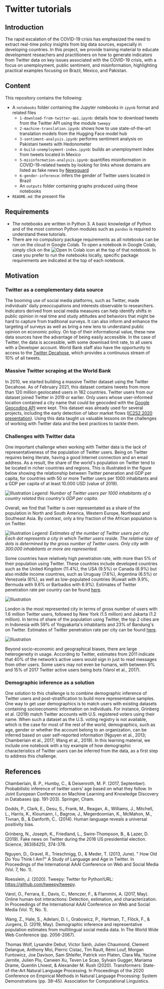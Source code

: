 # Twitter tutorials

## Introduction
The rapid escalation of the COVID-19 crisis has emphasized the need to extract real-time policy insights from big data sources, especially in developing countries. In this project, we provide training material to educate development reseachers and practitioners on how to generate indicators from Twitter data on key issues associated with the COVID-19 crisis, with a focus on unemployment, public sentiment, and misinformation, highlighting practical examples focusing on Brazil, Mexico, and Pakistan.

## Content
This repository contains the following:
- A `notebooks` folder containing the Jupyter notebooks in `ipynb` format and related files
  - `1-download-from-twitter-api.ipynb`: details how to download tweets from the Twitter API using the module `tweepy`
  - `2-machine-translation.ipynb`: shows how to use state-of-the-art translation models from the Hugging Face model hub
  - `3-sentiment-analysis.ipynb`: performs sentiment analysis on Pakistani tweets with Hedonometer
  - `4-build-unemployment-index.ipynb`: builds an unemployment index from tweets located in Mexico 
  - `5-misinformation-analysis.ipynb`: quantifies misinformation in COVID-19-related tweets by looking for links whose domains are listed as fake news by [Newsguard](https://www.newsguardtech.com/coronavirus-misinformation-tracking-center/)
  - `6-gender-inference`: infers the gender of Twitter users located in Brazil 
  - An `outputs` folder containing graphs produced using these notebooks
- `README.md`: the present file

## Requirements
- The notebooks are written in Python 3. A basic knowledge of Python and of the most common Python modules such as `pandas` is required to understand these tutorials.
- There are no compulsory package requirements as all notebooks can be run on the cloud in Google Colab. To open a notebook in Google Colab, simply click on the ![Open In Colab](https://colab.research.google.com/assets/colab-badge.svg) icon at the top of that notebook. In case you prefer to run the notebooks locally, specific package requirements are indicated at the top of each notebook.

## Motivation

### Twitter as a complementary data source

The booming use of social media platforms, such as Twitter, made individuals’ daily preoccupations and interests observable to researchers. Indicators derived from social media measures can help identify shifts in public opinion in real time and study attitudes and behaviors that might be hard to capture from traditional surveys. It can also inform and enhance the targeting of surveys as well as bring a new lens to understand public opinion on economic policy. On top of their informational value, these new data sources have the advantage of being easily accessible. In the case of Twitter, the data is accessible, with some download limit rate, to all users with a Developer account. World Bank staff also have the opportunity to access to the [Twitter Decahose](https://developer.twitter.com/en/docs/twitter-api/enterprise/decahose-api/overview/decahose), which provides a continuous stream of 10% of all tweets. 

### Massive Twitter scraping at the World Bank

In 2010, we started building a massive Twitter dataset using the Twitter Decahose. As of February 2021, this dataset contains tweets from more than 120 million geolocated users in 182 countries. Twitter users from our dataset joined Twitter in 2019 or earlier. Only users whose user-informed location contained a city name that could be geocoded with the [Google Geocoding API](https://developers.google.com/maps/documentation/geocoding/overview) were kept. This dataset was already used for several projects, including the early detection of labor market flows ([IC2S2 2020 presentation](https://www.youtube.com/watch?v=ZxFrtUW2dYA&feature=emb_logo)). Using this data taught us valuable lessons on the challenges of working with Twitter data and the best practices to tackle them. 

### Challenges with Twitter data

One important challenge when working with Twitter data is the lack of representativeness of the population of Twitter users. Being on Twitter requires being literate, having a good Internet connection and an email address. As a result, the share of the world's population on Twitter tend to be located in richer countries and regions. This is illustrated in the figure below showing the relationship between Twitter peneration and GDP per capita, for countries with 50 or more Twitter users per 1000 inhabitants and a GDP per capita of at least 10.000 USD (value of 2019). 

![Illustration](visualizations/pictures/twitter_gdp_capita.png)
*Legend: Number of Twitter users per 1000 inhabitants of a country related this country's GDP per capita.*

Overall, we find that Twitter is over representated as a share of the population in North and South America, Western Europe, Northeast and Southeast Asia. By contrast, only a tiny fraction of the African population is on Twitter. 

![Illustration](visualizations/pictures/map_total_number_users.png)
*Legend: Estimates of the number of Twitter users per city. Each dot represents a city in which Twitter users reside. The relative size of dots is determined by the gross number of Twitter users. Only city with 300.000 inhabitants or more are represented.*

Some countries have relatively high penetration rate, with more than 5% of their population using Twitter. These countries include developed countries such as the United Kingdom (11.4%), the USA (9.5%) or Canada (6.9%) but also middle income countries,  such as Uruguay (7.6%), Argentina (6.5%) or Venezuela (6%), as well as low-populated countries (Kuwait with 9.9%, Bermuda with 9.6% or Barbados with 6.9%). Estimates of Twitter penetration rate per country can be found [here](https://github.com/worldbank/TwitterEconomicMonitoring/blob/master/visualizations/data/twitter_coverage_countries.csv).

![Illustration](visualizations/pictures/bar_user_country.png)

London is the most represented city in terms of gross number of users with 1.6 million Twitter users, followed by New York (1.5 million) and Jakarta (1.2 million). In terms of share of the population using Twitter, the top 2 cities are in Indonesia with 59% of Yogyakarta's inhabitants and 23% of Bandung's on Twitter. Estimates of Twitter penetration rate per city can be found [here](https://github.com/worldbank/TwitterEconomicMonitoring/blob/master/visualizations/data/twitter_coverage_cities.csv). 

![Illustration](visualizations/pictures/bar_user_city.png)

Beyond socio-economic and geographical biases, there are large heterogeneity in usage. According to Twitter, estimates from 2011 indicate that 40% of the network’s active users would sign in just to read messages from other users. Some users may not even be humans, with between 9% and 15% of 2017 Twitter active users being bots (Varol et al., 2017).

### Demographic inference as a solution

One solution to this challenge is to combine demographic inference of Twitter users and post-stratification to build more representative samples. One way to get user demographics is to match users with existing datasets containing socioeconomic information on individuals. For instance, Grinberg et al. (2019) match Twitter accounts with U.S. registered voters using their name. When such a dataset as the U.S. voting registry is not available, which is the case for most of the rest of the world, demographics, such as age, gender or whether the account belong to an organization, can be inferred based on user self-reported information (Nguyen et al., 2013; Chamberlain et al., 2017; Wang et al., 2019). In this learning material, we include one notebook with a toy example of how demographic characteristics of Twitter users can be inferred from the data, as a first step to address this challenge. 
 


## References

Chamberlain, B. P., Humby, C., & Deisenroth, M. P. (2017, September). Probabilistic inference of twitter users’ age based on what they follow. In Joint European Conference on Machine Learning and Knowledge Discovery in Databases (pp. 191-203). Springer, Cham.

Dodds, P., Clark, E., Desu, S., Frank, M., Reagan, A., Williams, J., Mitchell, L., Harris, K., Kloumann, I., Bagrow, J., Megerdoomian, K., McMahon, M., Tivnan, B., & Danforth, C.. (2014). Human language reveals a universal positivity bias.

Grinberg, N., Joseph, K., Friedland, L., Swire-Thompson, B., & Lazer, D. (2019). Fake news on Twitter during the 2016 US presidential election. Science, 363(6425), 374-378.

Nguyen, D., Gravel, R., Trieschnigg, D., & Meder, T. (2013, June). " How Old Do You Think I Am?" A Study of Language and Age in Twitter. In Proceedings of the International AAAI Conference on Web and Social Media (Vol. 7, No. 1).

Roesslein, J. (2020). Tweepy: Twitter for Python!URL: https://github.com/tweepy/tweepy.

Varol, O., Ferrara, E., Davis, C., Menczer, F., & Flammini, A. (2017, May). Online human-bot interactions: Detection, estimation, and characterization. In Proceedings of the International AAAI Conference on Web and Social Media (Vol. 11, No. 1).

Wang, Z., Hale, S., Adelani, D. I., Grabowicz, P., Hartman, T., Flöck, F., & Jurgens, D. (2019, May). Demographic inference and representative population estimates from multilingual social media data. In The World Wide Web Conference (pp. 2056-2067).

Thomas Wolf, Lysandre Debut, Victor Sanh, Julien Chaumond, Clement Delangue, Anthony Moi, Pierric Cistac, Tim Rault, Rémi Louf, Morgan Funtowicz, Joe Davison, Sam Shleifer, Patrick von Platen, Clara Ma, Yacine Jernite, Julien Plu, Canwen Xu, Teven Le Scao, Sylvain Gugger, Mariama Drame, Quentin Lhoest, & Alexander M. Rush (2020). Transformers: State-of-the-Art Natural Language Processing. In Proceedings of the 2020 Conference on Empirical Methods in Natural Language Processing: System Demonstrations (pp. 38–45). Association for Computational Linguistics.
